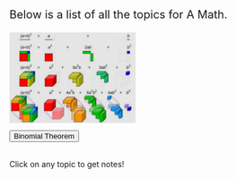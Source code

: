 <html>
<body>

<head>
 <style>
   .intro {
    font-size: 20px;
   }
   .binomial {
    display: inline-block;
   }
  .binomialimg {
    width: 225px;
    border-width: 10px;
    border-color: Black;
    margin-bottom: 10px;
   }
 </style>
</head>

<p class="intro">
 Below is a list of all the topics for A Math.
</p>

<div class="binomial">
 <img class="binomialimg" src="images/iqfyvgbq.png">
 <br/>
 <button onclick="binomial()"> Binomial Theorem </button>
</div>


<p id="notes"> <br> Click on any topic to get notes! </p>

<script>
 function binomial(){
  document.getElementById("notes").innerHTML = "Binomial theorem is a topic about expanding the sum of two monomials raised to a certain power. For example, let us take a look at the sum of two possible numbers a and b, raised to an increasingly higher exponent."
 }
</script>



</body>
</html>
